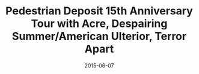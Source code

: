 ---
title: Pedestrian Deposit 15th Anniversary Tour with Acre, Despairing Summer/American Ulterior, Terror Apart
date: 2015-06-07
---